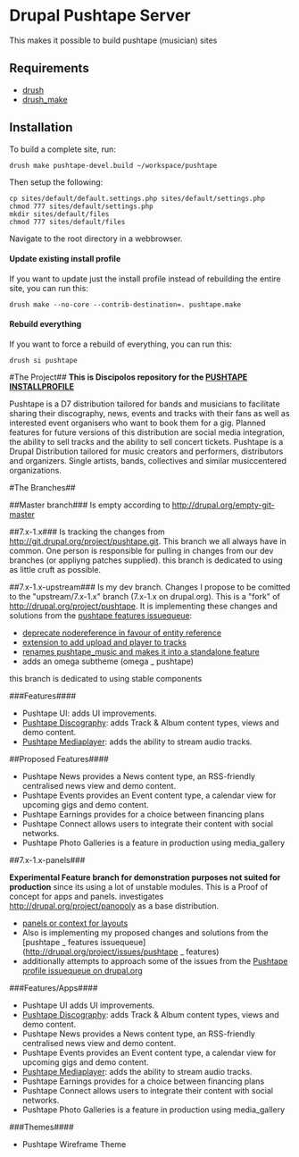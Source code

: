 Drupal Pushtape Server
==

This makes it possible to build pushtape (musician) sites

Requirements
------------

* [drush](http://drupal.org/project/drush)
* [drush_make](http://drupal.org/project/drush_make)

Installation
------------

To build a complete site, run:

    drush make pushtape-devel.build ~/workspace/pushtape

Then setup the following:

    cp sites/default/default.settings.php sites/default/settings.php
    chmod 777 sites/default/settings.php
    mkdir sites/default/files
    chmod 777 sites/default/files

Navigate to the root directory in a webbrowser.

#### Update existing install profile ####

If you want to update just the install profile instead of rebuilding the
entire site, you can run this:

    drush make --no-core --contrib-destination=. pushtape.make

#### Rebuild everything ####

If you want to force a rebuild of everything, you can run this:

    drush si pushtape


#The Project##
**This is Discipolos repository for the [PUSHTAPE INSTALLPROFILE](http://git.drupal.org/project/pushtape.git)**

Pushtape is a D7 distribution tailored for bands and musicians to facilitate
sharing their discography, news, events and tracks with their fans as well
as interested event organisers who want to book them for a gig.
Planned features for future versions of this distribution are social media integration,
the ability to sell tracks and the ability to sell concert tickets.
Pushtape is a Drupal Distribution tailored for music creators and performers,
distributors and organizers. Single artists, bands, collectives and similar musiccentered organizations.

#The Branches##

##Master branch###
Is empty according to http://drupal.org/empty-git-master

##7.x-1.x###
Is tracking the changes from http://git.drupal.org/project/pushtape.git.
This branch we all always have in common. One person is responsible for pulling in changes from our dev branches (or appliyng patches supplied).
this branch is dedicated to using as little cruft as possible.

##7.x-1.x-upstream###
Is my dev branch. Changes I propose to be comitted to the "upstream/7.x-1.x" branch (7.x-1.x on drupal.org).
This is a "fork" of http://drupal.org/project/pushtape.
It is implementing these changes and solutions from the [pushtape features issuequeue](http://drupal.org/project/issues/pushtape_features):

  - [deprecate nodereference in favour of entity reference](http://drupal.org/node/1460296)
  - [extension to add upload and player to tracks](http://drupal.org/node/1476866)
  - [renames pushtape_music and makes it into a standalone feature](http://drupal.org/node/1647728)
  - adds an omega subtheme (omega _ pushtape)

this branch is dedicated to using stable components

###Features####

- Pushtape UI: adds UI improvements.
- [Pushtape Discography](https://github.com/discipolo/pushtape_discography): adds Track & Album content types, views and demo content.
- [Pushtape Mediaplayer](https://github.com/discipolo/pushtape_mediaplayer): adds the ability to stream audio tracks.

##Proposed Features####

- Pushtape News provides a News content type, an RSS-friendly centralised news view and demo content.
- Pushtape Events provides an Event content type, a calendar view for upcoming gigs and demo content.
- Pushtape Earnings provides for a choice between financing plans
- Pushtape Connect allows users to integrate their content with social networks.
- Pushtape Photo Galleries is a feature in production using media_gallery

##7.x-1.x-panels###

**Experimental Feature branch for demonstration purposes not suited for production** since its using a lot of unstable modules.
This is a Proof of concept for apps and panels. investigates http://drupal.org/project/panopoly as a base distribution.
 - [panels or context for layouts](http://drupal.org/node/1357908)
 - Also is implementing my proposed changes and solutions from the [pushtape _ features issuequeue](http://drupal.org/project/issues/pushtape _ features)
 - additionally attempts to approach some of the issues from the [Pushtape profile issuequeue on drupal.org](http://drupal.org/project/issues/pushtape)

###Features/Apps####

- Pushtape UI adds UI improvements.
- [Pushtape Discography](https://github.com/discipolo/pushtape_discography): adds Track & Album content types, views and demo content.
- Pushtape News provides a News content type, an RSS-friendly centralised news view and demo content.
- Pushtape Events provides an Event content type, a calendar view for upcoming gigs and demo content.
- [Pushtape Mediaplayer](https://github.com/discipolo/pushtape_mediaplayer): adds the ability to stream audio tracks.
- Pushtape Earnings provides for a choice between financing plans
- Pushtape Connect allows users to integrate their content with social networks.
- Pushtape Photo Galleries is a feature in production using media_gallery

###Themes####

- Pushtape Wireframe Theme
